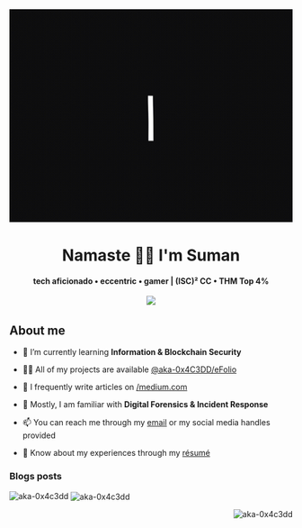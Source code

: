 <!--- - 👋 Hi, I’m Suman (@aka-0x4C3DD)
- 👀 I’m interested in Blockchain & Cyber-Security.
- 🌱 I’m currently learning Mobile Application & Information Security.
- 💞️ I’m looking to collaborate on nothing as of now 😅 (ps. learning my interests as of now).
- 📫 Reach me thorugh my mentioned Mail ID or Twitter DM's.

<!---
aka-0x4C3DD/aka-0x4C3DD is a ✨ special ✨ repository because its `README.md` (this file) appears on your GitHub profile.
You can click the Preview link to take a look at your changes.
--->
<img src="https://github.com/aka-0x4C3DD/aka-0x4C3DD/blob/main/resources/image_processing20191217-19447-1m2200t.gif?raw=true" alt="Hello world">

<p align="center"> 
  <h1 align="center">Namaste 🙏🏼 I'm Suman </h1>
  <h4 align="center">tech aficionado • eccentric • gamer | (ISC)² CC • THM Top 4% </h4>
</p>

<p align="center"> 
  <img src="https://profile-counter.glitch.me/aka-0x4C3DD/count.svg" />
</p>

<p>
  <h2>About me</h2>
  
- 🌱 I’m currently learning **Information & Blockchain Security**

- 👨‍💻 All of my projects are available [@aka-0x4C3DD/eFolio](https://github.com/aka-0x4C3DD/eFolio)

- 📝 I frequently write articles on [/medium.com](https://medium.com/@aka.0x4C3DD)

- 💬 Mostly, I am familiar with **Digital Forensics & Incident Response**

- 📫 You can reach me through my [email](mailto:mr.sumangarai.3122@gmail.com) or my social media handles provided

- 📄 Know about my experiences through my [résumé](https://rxresu.me/r/rAuglqab)

</p>

### Blogs posts
<!-- BLOG-POST-LIST:START -->
<!-- BLOG-POST-LIST:END -->


<p><img align="left" src="https://github-readme-stats.vercel.app/api/top-langs?username=aka-0x4c3dd&show_icons=true&locale=en" alt="aka-0x4c3dd" /></p>

<p>&nbsp;<img align="center" src="https://github-readme-stats.vercel.app/api?username=aka-0x4c3dd&show_icons=true&locale=en&layout=compact" alt="aka-0x4c3dd" /></p>

<p><img align="right" src="https://github-readme-streak-stats.herokuapp.com/?user=aka-0x4c3dd&" alt="aka-0x4c3dd" /></p>
